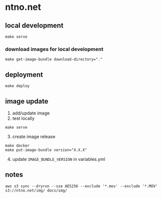 # ntno.net

## local development
```make serve```

### download images for local development
```
make get-image-bundle download-directory="."
```

## deployment
```make deploy```

## image update
1. add/update image
2. test locally
```
make serve
```
3. create image release
```
make docker
make put-image-bundle version="X.X.X"
```
4. update `IMAGE_BUNDLE_VERSION` in variables.yml


## notes
```aws s3 sync --dryrun --sse AES256 --exclude '*.mov' --exclude '*.MOV' s3://ntno.net/img/ docs/img/```